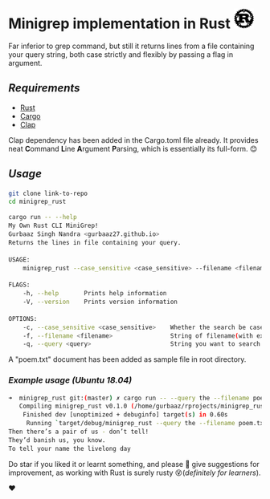 # Minigrep implementation in Rust <img src="assets/rust-logo.png" width="40px" height="40px"></img>

Far inferior to grep command, but still it returns lines from a file containing your query string, both case strictly and flexibly by passing a flag in argument.
## *Requirements* 
* [Rust](https://www.rust-lang.org/) 
* [Cargo](https://doc.rust-lang.org/stable/cargo/)
* [Clap](https://github.com/clap-rs/clap)

Clap dependency has been added in the Cargo.toml file already. It provides neat **C**ommand **L**ine **A**rgument **P**arsing, which is essentially its full-form. :blush:

## *Usage*
```bash
git clone link-to-repo
cd minigrep_rust
```
```bash
cargo run -- --help
My Own Rust CLI MiniGrep! 
Gurbaaz Singh Nandra <gurbaaz27.github.io>
Returns the lines in file containing your query.

USAGE:
    minigrep_rust --case_sensitive <case_sensitive> --filename <filename> --query <query>

FLAGS:
    -h, --help       Prints help information
    -V, --version    Prints version information

OPTIONS:
    -c, --case_sensitive <case_sensitive>    Whether the search be case-insensitive(n) or sensitive(y). [default: y]
    -f, --filename <filename>                String of filename(with extension) you want to search in.
    -q, --query <query>                      String you want to search in the file.
```
A "poem.txt" document has been added as sample file in root directory.

### *Example usage (Ubuntu 18.04)*
```bash
➜  minigrep_rust git:(master) ✗ cargo run -- --query the --filename poem.txt --case_sensitive n
   Compiling minigrep_rust v0.1.0 (/home/gurbaaz/rprojects/minigrep_rust)
    Finished dev [unoptimized + debuginfo] target(s) in 0.60s
     Running `target/debug/minigrep_rust --query the --filename poem.txt --case_sensitive n`
Then there’s a pair of us - don’t tell!
They’d banish us, you know.
To tell your name the livelong day
```
Do star if you liked it or learnt something, and please :pray: give suggestions for improvement, as working with Rust is surely rusty :dizzy_face:(*definitely for learners*).

:heart:
